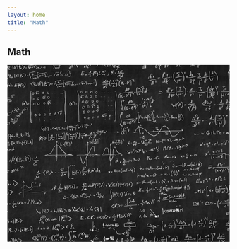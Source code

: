 ```yaml
---
layout: home
title: "Math"
---
```


## Math

<style>
    .slideshow {
        position: relative;
        width: 100%;
        height: 400px;
        overflow: hidden;
    }
    .slideshow img {
        position: absolute;
        top: 0;
        left: 0;
        width: 100%;
        height: 100%;
        object-fit: cover;
        transition: opacity 1s ease-in-out;
    }
    .slideshow img:last-child {
        opacity: 0;
    }
    .slideshow:hover img:first-child {
        opacity: 0;
    }
    .slideshow:hover img:last-child {
        opacity: 1;
    }
</style>
<body>
	<div class="slideshow">
        <img src="/assets/img/all-pics/math-2.png" width="100%">
        <img src="/assets/img/all-pics/math-1.png" width="100%">
        
	</div>
</body>

Ever since I was young, I've had a love for math. 🧮🤓 It's funny to think back to my childhood and remember how excited I used to get when solving math problems. I loved the challenge of it all, and the satisfaction that came with finding the solution. 

As I grew older, my love for math only continued to grow. I found myself always wanting to learn more and to take on more challenging problems. It was never about getting the right answer quickly; it was about the process and the journey of figuring it out. 🤔➡️💡

I remember spending hours upon hours studying and practicing math, and it was never boring to me. I loved the logical nature of math and how it all just made sense. It was like a puzzle that I was determined to solve. 🔍🧩

Now, as an adult, my love for math has only deepened. I see the value of math in my everyday life, and how it's used in so many different fields, from science to finance. It's amazing to think about how math is a universal language that transcends borders and cultures. 

Learning math can be challenging, but it can also be fun and rewarding. You might just find that you have a hidden talent for it, just like I did. 🤗
